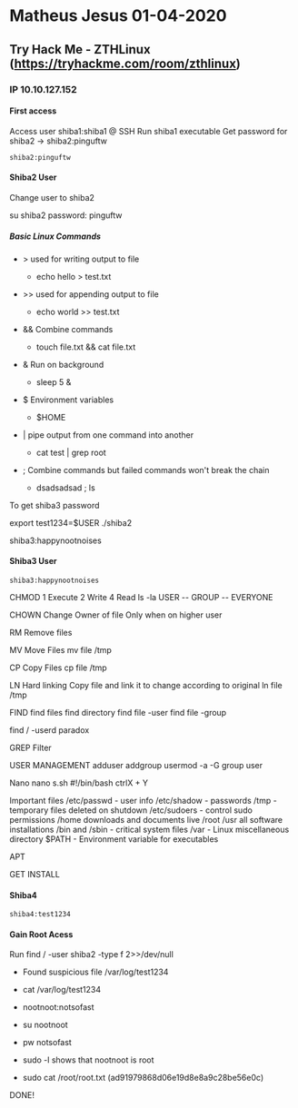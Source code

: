 # Matheus Jesus 01-04-2020

## Try Hack Me - ZTHLinux (https://tryhackme.com/room/zthlinux)

### IP 10.10.127.152

#### First access

Access user shiba1:shiba1 @ SSH
Run shiba1 executable
Get password for shiba2 -> shiba2:pinguftw

```text
shiba2:pinguftw
```

#### Shiba2 User

Change user to shiba2

su shiba2
password: pinguftw

##### Basic Linux Commands

* \> used for writing output to file
  * echo hello > test.txt

* \>> used for appending output to file
  * echo world >> test.txt

* && Combine commands
  * touch file.txt && cat file.txt

* & Run on background
  * sleep 5 &

* $ Environment variables
  * $HOME

* | pipe output from one command into another
  * cat test | grep root

* ; Combine commands but failed commands won't break the chain
  * dsadsadsad ; ls

To get shiba3 password

export test1234=$USER
./shiba2

shiba3:happynootnoises

#### Shiba3 User

```text
shiba3:happynootnoises
```

CHMOD
1 Execute
2 Write
4 Read
ls -la
USER -- GROUP -- EVERYONE

CHOWN
Change Owner of file
Only when on higher user

RM
Remove files

MV
Move Files
mv file /tmp

CP
Copy Files
cp file /tmp

LN
Hard linking
Copy file and link it to change according to original
ln file /tmp

FIND
find files
find directory
find file -user
find file -group

find / -userd paradox

GREP
Filter

USER MANAGEMENT
adduser
addgroup
usermod -a -G group user

Nano
nano s.sh
\#!/bin/bash
ctrlX + Y

Important files
/etc/passwd - user info
/etc/shadow - passwords
/tmp - temporary files deleted on shutdown
/etc/sudoers - control sudo permissions
/home downloads and documents live
/root
/usr all software installations
/bin and /sbin - critical system files
/var - Linux miscellaneous directory
$PATH - Environment variable for executables

APT

GET
INSTALL


#### Shiba4

```text
shiba4:test1234
```

#### Gain Root Acess

Run
find / -user shiba2 -type f 2>>/dev/null

* Found suspicious file /var/log/test1234
* cat /var/log/test1234
* nootnoot:notsofast
* su nootnoot
* pw notsofast

* sudo -l shows that nootnoot is root
* sudo cat /root/root.txt (ad91979868d06e19d8e8a9c28be56e0c)

DONE!
